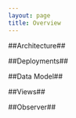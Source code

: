 ```yaml
---
layout: page
title: Overview
---
```


##Architecture##

##Deployments##

##Data Model##

##Views##

##Observer##
